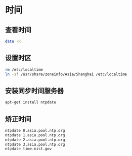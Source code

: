 # 时间
## 查看时间
```bash
date -R
```
## 设置时区
```bash
rm /etc/localtime
ln -sf /usr/share/zoneinfo/Asia/Shanghai /etc/localtime
```
## 安装同步时间服务器
```bash
apt-get install ntpdate
```
## 矫正时间
```bash
ntpdate 0.asia.pool.ntp.org
ntpdate 1.asia.pool.ntp.org
ntpdate 2.asia.pool.ntp.org
ntpdate 3.asia.pool.ntp.org
ntpdate time.nist.gov
```